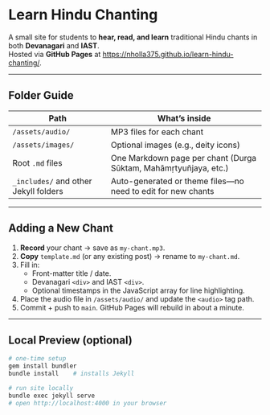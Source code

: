 # Learn Hindu Chanting

A small site for students to **hear, read, and learn** traditional Hindu chants in both **Devanagari** and **IAST**.  
Hosted via **GitHub Pages** at <https://nholla375.github.io/learn-hindu-chanting/>.

---

## Folder Guide

| Path | What’s inside |
|------|---------------|
| `/assets/audio/` | MP3 files for each chant |
| `/assets/images/` | Optional images (e.g., deity icons) |
| Root `.md` files | One Markdown page per chant (Durga Sūktam, Mahāmṛtyuñjaya, etc.) |
| `_includes/` and other Jekyll folders | Auto-generated or theme files—no need to edit for new chants |

---

## Adding a New Chant

1. **Record** your chant → save as `my-chant.mp3`.
2. **Copy** `template.md` (or any existing post) → rename to `my-chant.md`.
3. Fill in:
   - Front-matter title / date.
   - Devanagari `<div>` and IAST `<div>`.
   - Optional timestamps in the JavaScript array for line highlighting.
4. Place the audio file in `/assets/audio/` and update the `<audio>` tag path.
5. Commit + push to `main`. GitHub Pages will rebuild in about a minute.

---

## Local Preview (optional)

```bash
# one-time setup
gem install bundler
bundle install    # installs Jekyll

# run site locally
bundle exec jekyll serve
# open http://localhost:4000 in your browser

```
